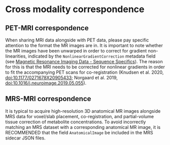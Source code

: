 # Cross modality correspondence

## PET-MRI correspondence

When sharing MRI data alongside with PET data,
please pay specific attention to the format the MR images are in.
It is important to note whether the MR images have been unwarped
in order to correct for gradient non-linearities,
indicated by the `NonlinearGradientCorrection` metadata field
(see [Magnetic Resonance Imaging Data - Sequence Specifics](../modality-specific-files/magnetic-resonance-imaging-data.md#sequence-specifics)).
The reason for this is that the MRI needs to be corrected for nonlinear gradients
in order to fit the accompanying PET scans for co-registration
(Knudsen et al. 2020, [doi:10.1177/0271678X20905433](https://doi.org/10.1177/0271678X20905433);
Norgaard et al. 2019, [doi:10.1016/j.neuroimage.2019.05.055](https://doi.org/10.1016/j.neuroimage.2019.05.055)).

## MRS-MRI correspondence

It is typical to acquire high-resolution 3D anatomical MR images alongside MRS data for
voxel/slab placement, co-registration, and partial-volume tissue correction of metabolite concentrations.
To avoid incorrectly matching an MRS dataset with a corresponding anatomical MR image,
it is RECOMMENDED that the field `AnatomicalImage` be included in the MRS sidecar JSON files.
